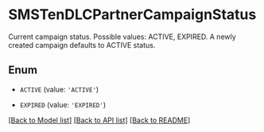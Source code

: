 # SMSTenDLCPartnerCampaignStatus

Current campaign status. Possible values: ACTIVE, EXPIRED. A newly created campaign defaults to ACTIVE status. 

## Enum

* `ACTIVE` (value: `'ACTIVE'`)

* `EXPIRED` (value: `'EXPIRED'`)

[[Back to Model list]](../README.md#documentation-for-models) [[Back to API list]](../README.md#documentation-for-api-endpoints) [[Back to README]](../README.md)


